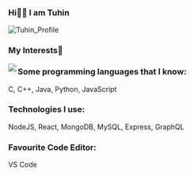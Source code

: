 ### Hi👋🏼 I am Tuhin

![Tuhin_Profile](https://user-images.githubusercontent.com/66861616/134353949-cf8ef8d0-ba22-47fe-877d-e73c7991729a.png)

### My Interests🤗
<image align="left" src="https://user-images.githubusercontent.com/66861616/134354624-a9f333e9-76e7-435e-8dbd-b67688d714ae.gif"/>

### Some programming languages that I know:
C, C++, Java, Python, JavaScript

### Technologies I use:
NodeJS, React, MongoDB, MySQL, Express, GraphQL

### Favourite Code Editor:
VS Code
